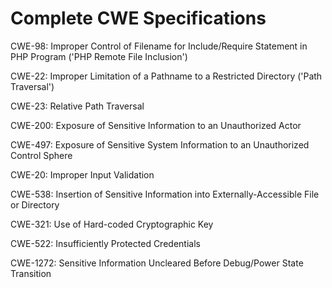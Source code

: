 

# Complete CWE Specifications

CWE-98: Improper Control of Filename for Include/Require Statement in PHP Program ('PHP Remote File Inclusion')

CWE-22: Improper Limitation of a Pathname to a Restricted Directory ('Path Traversal')

CWE-23: Relative Path Traversal

CWE-200: Exposure of Sensitive Information to an Unauthorized Actor

CWE-497: Exposure of Sensitive System Information to an Unauthorized Control Sphere

CWE-20: Improper Input Validation

CWE-538: Insertion of Sensitive Information into Externally-Accessible File or Directory

CWE-321: Use of Hard-coded Cryptographic Key

CWE-522: Insufficiently Protected Credentials

CWE-1272: Sensitive Information Uncleared Before Debug/Power State Transition